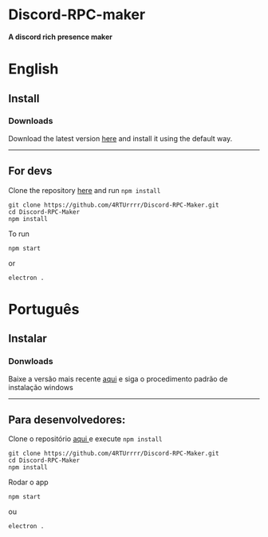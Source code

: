 # Discord-RPC-maker
**A discord rich presence maker**

# English

##  **Install**

### **Downloads**

Download the latest version <a href="https://github.com/4RTUrrrr/Discord-RPC-Maker/releases/latest">here</a> and install it using the default way.

<hr>

## **For devs**

Clone the repository <a href="https://github.com/4RTUrrrr/Discord-RPC-Maker.git">here</a> and run `npm install`

    git clone https://github.com/4RTUrrrr/Discord-RPC-Maker.git
    cd Discord-RPC-Maker
    npm install

To run

    npm start
  
or 

    electron .

# Português

## **Instalar**

### **Donwloads**

Baixe a versão mais recente <a href="https://github.com/4RTUrrrr/Discord-RPC-Maker/releases/latest">aqui</a> e siga o procedimento padrão de instalação windows

<hr>

## **Para desenvolvedores:**

Clone o repositório <a href="https://github.com/4RTUrrrr/Discord-RPC-Maker.git"> aqui </a> e execute `npm install`

    git clone https://github.com/4RTUrrrr/Discord-RPC-Maker.git
    cd Discord-RPC-Maker
    npm install
    
Rodar o app
    
    npm start
 
ou 

    electron .
